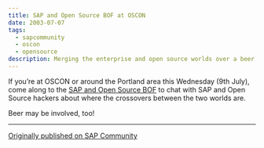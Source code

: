 ```yaml
---
title: SAP and Open Source BOF at OSCON
date: 2003-07-07
tags:
  - sapcommunity
  - oscon
  - opensource
description: Merging the enterprise and open source worlds over a beer.
---
```

If you’re at OSCON or around the Portland area this Wednesday (9th July), come along to the [SAP and Open Source BOF](https://web.archive.org/web/20031018005002/http://conferences.oreillynet.com/cs/os2003/view/e_sess/4565) to chat with SAP and Open Source hackers about where the crossovers between the two worlds are.

Beer may be involved, too!

---

[Originally published on SAP Community](https://blogs.sap.com/2003/07/07/sap-and-open-source-bof-at-oscon/)
